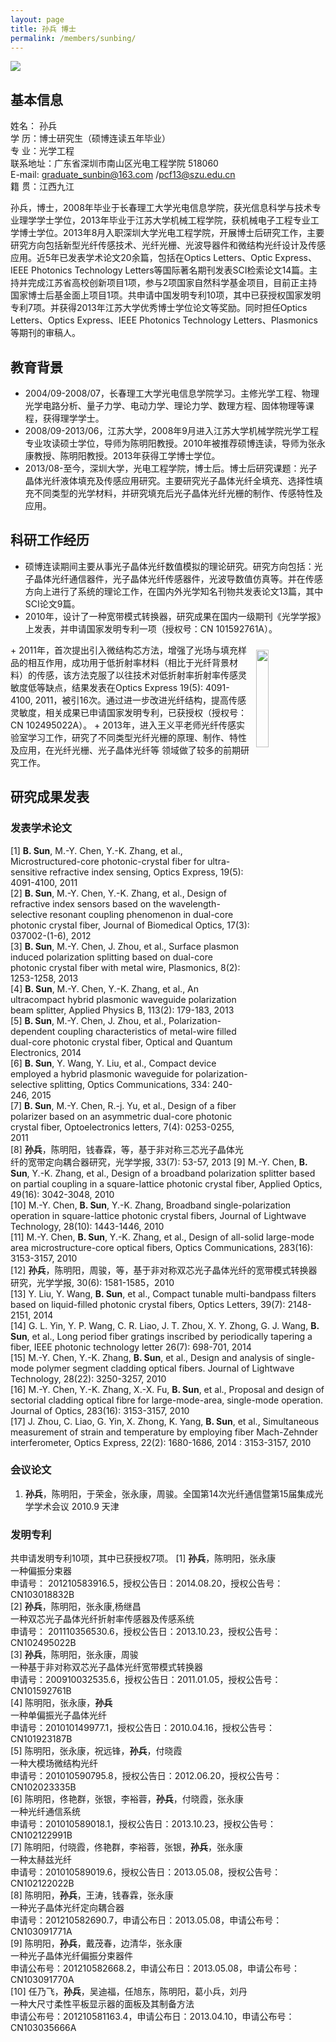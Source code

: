 ```yaml
---
layout: page
title: 孙兵 博士
permalink: /members/sunbing/
---
```


<a href="{{ site.baseurl }}/members/sunbing/">
<img class="member-avatar" src="{{ site.baseurl }}/images/sunbing-92x129.jpg">
</a>

## 基本信息

姓名： 孙兵<br/>
学 历：博士研究生（硕博连读五年毕业）<br/>
专 业：光学工程<br/>
联系地址：广东省深圳市南山区光电工程学院 518060<br/>
E-mail: graduate_sunbin@163.com /pcf13@szu.edu.cn<br/>
籍 贯：江西九江<br/>

孙兵，博士，2008年毕业于长春理工大学光电信息学院，获光信息科学与技术专业理学学士学位，2013年毕业于江苏大学机械工程学院，获机械电子工程专业工学博士学位。2013年8月入职深圳大学光电工程学院，开展博士后研究工作，主要研究方向包括新型光纤传感技术、光纤光栅、光波导器件和微结构光纤设计及传感应用。近5年已发表学术论文20余篇，包括在Optics Letters、Optic Express、IEEE Photonics Technology Letters等国际著名期刊发表SCI检索论文14篇。主持并完成江苏省高校创新项目1项，参与2项国家自然科学基金项目，目前正主持国家博士后基金面上项目1项。共申请中国发明专利10项，其中已获授权国家发明专利7项。并获得2013年江苏大学优秀博士学位论文等奖励。同时担任Optics Letters、Optics Express、IEEE Photonics Technology Letters、Plasmonics等期刊的审稿人。

## 教育背景
+ 2004/09-2008/07，长春理工大学光电信息学院学习。主修光学工程、物理光学电路分析、量子力学、电动力学、理论力学、数理方程、固体物理等课程，获得理学学士。 
+ 2008/09-2013/06，江苏大学，2008年9月进入江苏大学机械学院光学工程专业攻读硕士学位，导师为陈明阳教授。2010年被推荐硕博连读，导师为张永康教授、陈明阳教授。2013年获得工学博士学位。
+ 2013/08-至今，深圳大学，光电工程学院，博士后。博士后研究课题：光子晶体光纤液体填充及传感应用研究。主要研究光子晶体光纤全填充、选择性填充不同类型的光学材料，并研究填充后光子晶体光纤光栅的制作、传感特性及应用。

## 科研工作经历

+ 硕博连读期间主要从事光子晶体光纤数值模拟的理论研究。研究方向包括：光子晶体光纤通信器件，光子晶体光纤传感器件，光波导数值仿真等。并在传感方向上进行了系统的理论工作，在国内外光学知名刊物共发表论文13篇，其中SCI论文9篇。
+ 2010年，设计了一种宽带模式转换器，研究成果在国内一级期刊《光学学报》上发表，并申请国家发明专利一项（授权号：CN 101592761A）。
<img src="{{ site.baseurl }}/images/sb1.png" style="width: 20%; float: right; margin: 10px" />
+ 2011年，首次提出引入微结构芯方法，增强了光场与填充样品的相互作用，成功用于低折射率材料（相比于光纤背景材料）的传感，该方法克服了以往技术对低折射率折射率传感灵敏度低等缺点，结果发表在Optics Express 19(5): 4091-4100, 2011，被引16次。通过进一步改进光纤结构，提高传感灵敏度，相关成果已申请国家发明专利，已获授权（授权号：CN 102495022A）。
+ 2013年，进入王义平老师光纤传感实验室学习工作，研究了不同类型光纤光栅的原理、制作、特性及应用，在光纤光栅、光子晶体光纤等  领域做了较多的前期研究工作。

## 研究成果发表

### 发表学术论文

[1] **B. Sun**, M.-Y. Chen, Y.-K. Zhang, et al., Microstructured-core photonic-crystal fiber for ultra-sensitive refractive index sensing, Optics Express, 19(5): 4091-4100, 2011<br>
[2] **B. Sun**, M.-Y. Chen, Y.-K. Zhang, et al., Design of refractive index sensors based on the wavelength-selective resonant coupling phenomenon in dual-core photonic crystal fiber, Journal of Biomedical Optics, 17(3): 037002-(1-6), 2012 <br>
[3] **B. Sun**, M.-Y. Chen, J. Zhou, et al., Surface plasmon induced polarization splitting based on dual-core photonic crystal fiber with metal wire, Plasmonics, 8(2): 1253-1258, 2013<br>
[4] **B. Sun**, M.-Y. Chen, Y.-K. Zhang, et al., An ultracompact hybrid plasmonic waveguide polarization beam splitter, Applied Physics B, 113(2): 179-183, 2013<br>
[5] **B. Sun**, M.-Y. Chen, J. Zhou, et al., Polarization-dependent coupling characteristics of metal-wire filled dual-core photonic crystal fiber, Optical and Quantum Electronics, 2014<br>
[6] **B. Sun**, Y. Wang, Y. Liu, et al., Compact device employed a hybrid plasmonic waveguide for polarization-selective splitting, Optics Communications, 334: 240-246, 2015<br>
[7] **B. Sun**, M.-Y. Chen, R.-j. Yu, et al., Design of a fiber polarizer based on an asymmetric dual-core photonic crystal fiber, Optoelectronics letters, 7(4): 0253-0255, 2011<br>
[8] **孙兵**，陈明阳，钱春霖，等，基于非对称三芯光子晶体光纤的宽带定向耦合器研究，光学学报, 33(7): 53-57, 2013
[9] M.-Y. Chen, **B. Sun**, Y.-K. Zhang, et al., Design of a broadband polarization splitter based on partial coupling in a square-lattice photonic crystal fiber, Applied Optics, 49(16): 3042-3048, 2010<br>
[10] M.-Y. Chen, **B. Sun**, Y.-K. Zhang, Broadband single-polarization operation in square-lattice photonic crystal fibers, Journal of Lightwave Technology, 28(10): 1443-1446, 2010<br>
[11] M.-Y. Chen, **B. Sun**, Y.-K. Zhang, et al., Design of all-solid large-mode area microstructure-core optical fibers, Optics Communications, 283(16): 3153-3157, 2010<br>
[12] **孙兵**，陈明阳，周骏，等，基于非对称双芯光子晶体光纤的宽带模式转换器研究，光学学报, 30(6): 1581-1585，2010<br>
[13] Y. Liu, Y. Wang, **B. Sun**, et al., Compact tunable multi-bandpass filters based on liquid-filled photonic crystal fibers, Optics Letters, 39(7): 2148-2151, 2014<br>
[14] G. L. Yin, Y. P. Wang, C. R. Liao, J. T. Zhou, X. Y. Zhong, G. J. Wang, **B. Sun**, et al., Long period fiber gratings inscribed by periodically tapering a fiber, IEEE photonic technology letter 26(7): 698-701, 2014<br>
[15] M.-Y. Chen, Y.-K. Zhang, **B. Sun**, et al., Design and analysis of single-mode polymer segment cladding optical fibers. Journal of Lightwave Technology, 28(22): 3250-3257, 2010<br>
[16] M.-Y. Chen, Y.-K. Zhang, X.-X. Fu, **B. Sun**, et al., Proposal and design of sectorial cladding optical fibre for large-mode-area, single-mode operation. Journal of Optics, 283(16): 3153-3157, 2010<br>
[17] J. Zhou, C. Liao, G. Yin, X. Zhong, K. Yang, **B. Sun**, et al., Simultaneous measurement of strain and temperature by employing fiber Mach-Zehnder interferometer, Optics Express, 22(2): 1680-1686, 2014
: 3153-3157, 2010<br>

### 会议论文

1. **孙兵**，陈明阳，于荣金，张永康，周骏。全国第14次光纤通信暨第15届集成光学学术会议 2010.9 天津 

### 发明专利

共申请发明专利10项，其中已获授权7项。
[1] **孙兵**，陈明阳，张永康<br>一种偏振分束器<br>申请号： 201210583916.5，授权公告日：2014.08.20，授权公告号：CN103018832B<br>
[2] **孙兵**，陈明阳，张永康,杨继昌<br>一种双芯光子晶体光纤折射率传感器及传感系统<br>申请号： 201110356530.6，授权公告日：2013.10.23，授权公告号：CN102495022B<br>
[3] **孙兵**，陈明阳，张永康，周骏<br>一种基于非对称双芯光子晶体光纤宽带模式转换器<br>申请号：200910032535.6，授权公告日：2011.01.05，授权公告号：CN101592761B <br>
[4] 陈明阳，张永康，**孙兵**<br>一种单偏振光子晶体光纤<br>申请号：201010149977.1，授权公告日：2010.04.16，授权公告号：CN101923187B <br>
[5] 陈明阳，张永康，祝远锋，**孙兵**，付晓霞<br>一种大模场微结构光纤<br>申请号：201010590795.8，授权公告日：2012.06.20，授权公告号：CN102023335B <br>
[6] 陈明阳，佟艳群，张银，李裕蓉，**孙兵**，付晓霞，张永康<br>一种光纤通信系统<br>申请号：201010589018.1，授权公告日：2013.10.23，授权公告号：CN102122991B <br>
[7] 陈明阳，付晓霞，佟艳群，李裕蓉，张银，**孙兵**，张永康<br>一种太赫兹光纤<br>申请号：201010589019.6，授权公告日：2013.05.08，授权公告号：CN102122022B<br> 
[8] 陈明阳，**孙兵**，王涛，钱春霖，张永康<br>一种光子晶体光纤定向耦合器<br>申请号：201210582690.7，申请公布日：2013.05.08，申请公布号：CN103091771A <br>
[9] 陈明阳，**孙兵**，戴茂春，边清华，张永康<br>一种光子晶体光纤偏振分束器件<br>申请公布号：201210582668.2，申请公布日：2013.05.08，申请公布号：CN103091770A<br> 
[10] 任乃飞，**孙兵**，吴迪福，任旭东，陈明阳，葛小兵，刘丹<br>一种大尺寸柔性平板显示器的面板及其制备方法<br>申请公布号：201210581163.4，申请公布日：2013.04.10，申请公布号：CN103035666A<br>

